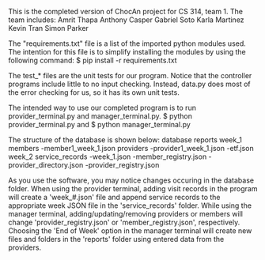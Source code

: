 This is the completed version of ChocAn project for CS 314, team 1.
The team includes:
    Amrit Thapa 
    Anthony Casper 
    Gabriel Soto 
    Karla Martinez
    Kevin Tran
    Simon Parker 


The "requirements.txt" file is a list of the imported python modules used. The intention for this file is to simplify installing the modules by using the following command:
    $ pip install -r requirements.txt

The test_* files are the unit tests for our program. Notice that the controller programs include little to no input checking. Instead, data.py does most of the error checking for us, so it has its own unit tests.

The intended way to use our completed program is to run provider_terminal.py and manager_terminal.py.
    $ python provider_terminal.py
    and
    $ python manager_terminal.py

The structure of the database is shown below:
database
    reports
        week_1
            members
                -member1_week_1.json
            providers
                -provider1_week_1.json
            -etf.json
        week_2
    service_records
        -week_1.json
    -member_registry.json
    -provider_directory.json
    -provider_registry.json

As you use the software, you may notice changes occuring in the database folder. 
When using the provider terminal, adding visit records in the program will create a 'week_#.json' file and append service records to the appropriate week JSON file in the 'service_records' folder. 
While using the manager terminal, adding/updating/removing providers or members will change 'provider_registry.json' or 'member_registry.json', respectively. Choosing the 'End of Week' option in the manager terminal will create new files and folders in the 'reports' folder using entered data from the providers. 